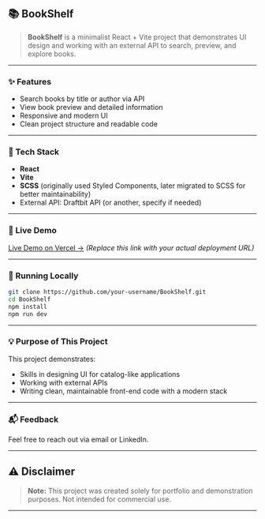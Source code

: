 
## 📚 BookShelf

> **BookShelf** is a minimalist React + Vite project that demonstrates UI design and working with an external API to search, preview, and explore books.

---

### ✨ Features

* Search books by title or author via API
* View book preview and detailed information
* Responsive and modern UI
* Clean project structure and readable code

---

### 🔧 Tech Stack

* **React**
* **Vite**
* **SCSS** (originally used Styled Components, later migrated to SCSS for better maintainability)
* External API: Draftbit API (or another, specify if needed)

---

### 🚀 Live Demo

[Live Demo on Vercel →](https://bookshelf.vercel.app)
*(Replace this link with your actual deployment URL)*

---

### 📂 Running Locally

```bash
git clone https://github.com/your-username/BookShelf.git
cd BookShelf
npm install
npm run dev
```

---

### 💡 Purpose of This Project

This project demonstrates:

* Skills in designing UI for catalog-like applications
* Working with external APIs
* Writing clean, maintainable front-end code with a modern stack

---

### 📬 Feedback

Feel free to reach out via email or LinkedIn.

---

## ⚠️ Disclaimer

> **Note:** This project was created solely for portfolio and demonstration purposes. Not intended for commercial use.

---

